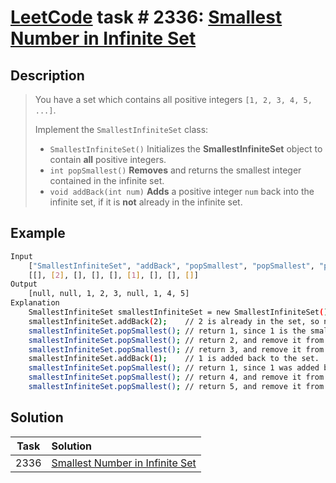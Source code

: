 # [LeetCode][leetcode] task # 2336: [Smallest Number in Infinite Set][task]

Description
-----------

> You have a set which contains all positive integers `[1, 2, 3, 4, 5, ...]`.
> 
> Implement the `SmallestInfiniteSet` class:
> * `SmallestInfiniteSet()` Initializes the **SmallestInfiniteSet** object to contain **all** positive integers.
> * `int popSmallest()` **Removes** and returns the smallest integer contained in the infinite set.
> * `void addBack(int num)` **Adds** a positive integer `num` back into the infinite set, if it is **not** already in the infinite set.

Example
-------

```sh
Input
    ["SmallestInfiniteSet", "addBack", "popSmallest", "popSmallest", "popSmallest", "addBack", "popSmallest", "popSmallest", "popSmallest"]
    [[], [2], [], [], [], [1], [], [], []]
Output
    [null, null, 1, 2, 3, null, 1, 4, 5]
Explanation
    SmallestInfiniteSet smallestInfiniteSet = new SmallestInfiniteSet();
    smallestInfiniteSet.addBack(2);    // 2 is already in the set, so no change is made.
    smallestInfiniteSet.popSmallest(); // return 1, since 1 is the smallest number, and remove it from the set.
    smallestInfiniteSet.popSmallest(); // return 2, and remove it from the set.
    smallestInfiniteSet.popSmallest(); // return 3, and remove it from the set.
    smallestInfiniteSet.addBack(1);    // 1 is added back to the set.
    smallestInfiniteSet.popSmallest(); // return 1, since 1 was added back to the set and is the smallest number, and remove it from the set.
    smallestInfiniteSet.popSmallest(); // return 4, and remove it from the set.
    smallestInfiniteSet.popSmallest(); // return 5, and remove it from the set.
```

Solution
--------

| Task | Solution                                    |
|:----:|:--------------------------------------------|
| 2336 | [Smallest Number in Infinite Set][solution] |


[leetcode]: <http://leetcode.com/>
[task]: <https://leetcode.com/problems/smallest-number-in-infinite-set/>
[solution]: <https://github.com/wellaxis/praxis-leetcode/blob/main/src/main/java/com/witalis/praxis/leetcode/task/h24/p2336/option/Practice.java>

